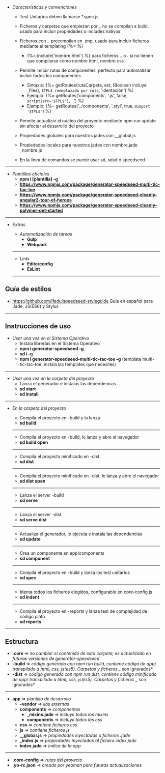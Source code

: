 - *Características y convenciones*
    - Test Unitarios deben llamarse *.spec.js
    - Ficheros y carpetas que empiezan por _ no se compilan a build, usado para incluir propiedades o includes nativos
    - Ficheros con .*.* precompilan en .tmp, usado para incluir ficheros mediante el templating {%= %}
        - {%= include('nombre.html') %} para ficheros .*.* o *.* si no tienen que compilarse como nombre.html, nombre.css

    - Permite incluir rutas de componentes, perfecto para automatizar incluir todos los componentes
        - Sintaxis: {%= getRoutes(rutaCarpeta, ext, (Boolean incluye _files), `$TPL$ reemplazado por ruta`, 'identación') %}
        - Ejemplo: {%= getRoutes('components', '.js', false, `script(src='$TPL$')`, '            ') %}
        - Ejemplo: {%= getRoutes('../components', '.styl', true, `@import '$TPL$'`) %}

    - Permite actualizar el núcleo del proyecto mediante npm run update sin afectar al desarrollo del proyecto
    - Propiedades globales para nuestros jades con __global.js
    - Propiedades locales para nuestros jades con nombre.jade _nombre.js
    - En la línea de comandos se puede usar sd, sdsd o speedseed

---

- *Plantillas oficiales*
    - **npm i [plantilla] -g**
    - **https://www.npmjs.com/package/generator-speedseed-multi-tic-tac-toe**
    - **https://www.npmjs.com/package/generator-speedseed-cleanly-angular2-tour-of-heroes**
    - **https://www.npmjs.com/package/generator-speedseed-cleanly-polymer-get-started**

---

- *Extras*
    - *Automatización de tareas*
        - **Gulp**
        - **Webpack**

    ---

    - *Lints*
        - **Editorconfig**
        - **EsLint**

    ---

## Guía de estilos
- https://github.com/ifedu/speedseed-styleguide Guía en español para Jade, JS(ES6) y Stylus

---

## Instrucciones de uso
- *Usar una vez en el Sistema Operativo*
    - Instala librerías en el Sistema Operativo
    - **npm i generator-speedseed -g**
    - **sd i -g**
    - **npm i generator-speedseed-multi-tic-tac-toe -g** (template multi-tic-tac-toe, instala las templates que necesites)

---

- *Usar una vez en la carpeta del proyecto*
    - Lanza el generador e instalas las dependencias
    - **sd start**
    - **sd install**

---

- *En la carpeta del proyecto*
    - Compila el proyecto en -build y lo lanza
    - **sd build**

    ---
    - Compila el proyecto en -build, lo lanza y abre el navegador
    - **sd build open**

    ---
    - Compila el proyecto minificado en -dist
    - **sd dist**

    ---
    - Compila el proyecto minificado en -dist, lo lanza y abre el navegador
    - **sd dist open**

    ---
    - Lanza el server -build
    - **sd serve**

    ---
    - Lanza el server -dist
    - **sd serve dist**

    ---
    - Actualiza el generador, lo ejecuta e instala las dependencias
    - **sd update**

    ---
    - Crea un componente en app/components
    - **sd component**

    ---
    - Compila el proyecto en -build y lanza los test unitarios
    - **sd spec**

    ---
    - Identa todos los ficheros elegidos, configurable en core-config.js
    - **sd indent**

    ---
    - Compila el proyecto en -reports y lanza test de complejidad de código plato
    - **sd reports**

---

## Estructura
- **.core** => *no cambiar el contenido de esta carpeta, es actualizado en futuras versiones de generator-speedseed*
- **-build** => *código generado con npm run build, contiene código de app/ transpilado a html, css, js(es5). Carpetas y ficheros _* son ignorados*
- **-dist** => *código generado con npm run dist, contiene código minificado de app/ transpilado a html, css, js(es5). Carpetas y ficheros _* son ignorados*

---

- **app** => *plantilla de desarrollo*
    - **-vendor** => *libs externas*
    - **components** => *componentes*
        - **_mixins.jade** => *incluye todos los mixins*
        - **components** => *incluye todos los css*
    - **css** => *contiene ficheros css*
    - **js** => *contiene ficheros js*
    - **__global.js** => *propiedades inyectadas a ficheros .jade*
    - **_index.js** => *propiedades inyectadas al fichero index.jade*
    - **index.jade** => *indice de la app*

---

- **.core-config** => *rutas del proyecto*
- **.yo-rc.json** => *creado por yeoman para futuras actualizaciones*